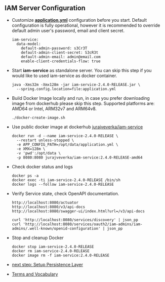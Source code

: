## IAM Server Configuration

* Customize [__application.yml__](../../iam-service/src/main/resources/application.yml) configuration before you start.
  Default configuration is fully operational, however it is recommended 
  to override default admin user's password, email and client secret.
  ```
  iam-service:
    data-model:
      default-admin-password: s3Cr3T
      default-admin-client-secret: S3cR3t 
      default-admin-email: admin@email.com
      enable-client-credentials-flow: true 
  ```
* Start __iam-service__ as standalone server. You can skip this step if you would like to used iam-service as docker container.
  ```
  java -Xms32m -Xmx128m -jar iam-service-2.4.0-RELEASE.jar \
    --spring.config.location=file:application.yml
  ```
* Build Docker Image locally and run, in case you prefer downloading image from dockerhub please  skip this step.
  Supported platforms are: AMD64  or Intel, ARM32v7 and ARM64v8.
  ```
  ./docker-create-image.sh
  ```
* Use public docker image at dockerhub [jurajveverka/iam-service](https://hub.docker.com/r/jurajveverka/iam-service)
  ```
  docker run -d --name iam-service-2.4.0-RELEASE \
    --restart unless-stopped \
    -e APP_CONFIG_PATH=/opt/data/application.yml \
    -e XMX=128m \
    -v 'pwd':/opt/data \
    -p 8080:8080 jurajveverka/iam-service:2.4.0-RELEASE-amd64
  ```
* Check docker status and logs
  ```
  docker ps -a 
  docker exec -ti iam-service-2.4.0-RELEASE /bin/sh
  docker logs --follow iam-service-2.4.0-RELEASE
  ```
* Verify Service state, check OpenAPI documentation.
  ```
  http://localhost:8080/actuator
  http://localhost:8080/v3/api-docs
  http://localhost:8080/swagger-ui/index.html?url=/v3/api-docs
  
  curl 'http://localhost:8080/services/discovery' | json_pp
  curl 'http://localhost:8080/services/oauth2/iam-admins/iam-admins/.well-known/openid-configuration' | json_pp
  ```
* Stop and cleanup Docker
  ```
  docker stop iam-service-2.4.0-RELEASE
  docker rm iam-service-2.4.0-RELEASE
  docker image rm -f iam-service:2.4.0-RELEASE
  ```

* [next step: Setup Persistence Layer](01b_setup-persitence-layer.md)
* [Terms and Vocabulary](Terms-and-Vocabulary.md)